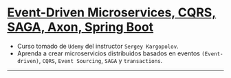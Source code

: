# [Event-Driven Microservices, CQRS, SAGA, Axon, Spring Boot](https://indra.udemy.com/course/spring-boot-microservices-cqrs-saga-axon-framework/)

- Curso tomado de `Udemy` del instructor `Sergey Kargopolov`.
- Aprenda a crear microservicios distribuidos basados en eventos `(Event-driven)`, `CQRS`, `Event Sourcing`, `SAGA` y
  `transactions`.

---

